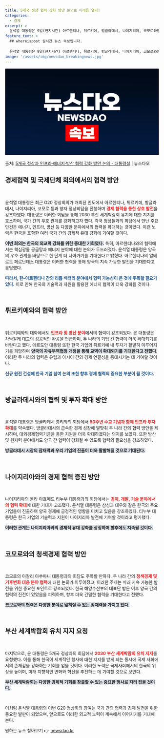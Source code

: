 ```yaml
---
title: 5개국 정상 협력 강화 방안 논의로 미래를 열다!
categories:
  - 경제
excerpt: >
  윤석열 대통령은 9일(현지시간) 아르헨티나, 튀르키예, 방글라데시, 나이지리아, 코모로와양자 정상회담을 통해…
feature_text: >
  ## whereispost 실시간 뉴스 속보입니다.

  윤석열 대통령은 9일(현지시간) 아르헨티나, 튀르키예, 방글라데시, 나이지리아, 코모로와양자 정상회담을 통해…
image: '/assets/img/newsdao_breakingnews.jpg'
---
```


![뉴스다오 속보](/assets/img/newsdao_breakingnews.jpg)

<p>출처: <a href="https://newsdao.kr/1882" rel="dofollow">5개국 정상과 인프라·에너지·방산 협력 강화 방안 논의 - 대통령실</a> | 뉴스다오</p>

<h2 data-ke-size="size26">경제협력 및 국제단체 회의에서의 협력 방안</h2>

<p data-ke-size="size16">&nbsp;</p>

윤석열 대통령은 최근 G20 정상회의가 개최된 인도에서 아르헨티나, 튀르키예, 방글라데시, 나이지리아, 코모로 등과 양자 정상회담을 진행하며 <b><span style="color: #ee2323;">경제 협력을 통한 상호 발전</span></b>을 강조하였다. 대통령은 이러한 회담을 통해 2030 부산 세계박람회 유치에 대한 지지를 호소하며, 국가 간의 우호 관계를 강화하고자 했다. 각국 정상들과의 회담에서 만난 주요 안건은 에너지, 인프라, 방산 등 다양한 분야에서의 협력을 확대하는 것이었다. 이런 노력은 한국을 포함한 여러 국가 간의 경제적 유대 강화에 기여할 것이다. 

<b><span style="background-color: #21538527;">이번 회의는 한국의 외교력 강화를 위한 중대한 기회였다.</span></b> 특히, 아르헨티나와의 협력에서는 핵심광물 공급망과 에너지 분야에 대한 논의가 두드러졌다. 윤석열 대통령은 양국의 우호 관계를 바탕으로 한 단계 더 나아가기를 기대한다고 밝혔다. 아르헨티나의 알베르토 페르난데스 대통령은 이러한 협력을 통해 양국의 지속 가능한 발전을 기대한다고 응답했다. 

<b><span style="color: #1a5490;">따라서, 한-아르헨티나 간의 리튬 배터리 분야에서 협력 가능성이 큰 것에 주목할 필요가 있다.</span></b> 이로 인해 한국의 기술력과 자원을 활용한 에너지 협력이 더욱 강화될 것이다. 

<p data-ke-size="size16">&nbsp;</p>

<h2 data-ke-size="size26">튀르키예와의 협력 방안</h2>

<p data-ke-size="size16">&nbsp;</p>

튀르키예와의 대화에서도 <b><span style="color: #ee2323;">인프라 및 방산 분야</span></b>에서의 협력이 강조되었다. 윤 대통령은 차낙칼레 대교의 성공적인 완공을 언급하며, 두 나라의 기업 간 협력이 더욱 확대되기를 바란다고 했다. 에르도안 대통령 또한 한국 기업의 튀르키예 내 투자가 활발히 이루어지기를 희망하며 <b><span style="background-color: #21538527;">양국의 자유무역협정 개정을 통해 교역이 확대되기를 기대한다고 전했다.</span></b> 이러한 두 나라의 협력은 유럽과 아시아 간의 경제 연결성을 증대시키는 데 기여할 것이다. 

<b><span style="color: #1a5490;">신규 원전 건설에 한국 기업 참여 논의 또한 향후 경제 협력의 중요한 부분이 될 것이다.</span></b>

<p data-ke-size="size16">&nbsp;</p>

<h2 data-ke-size="size26">방글라데시와의 협력 및 투자 확대 방안</h2>

<p data-ke-size="size16">&nbsp;</p>

윤석열 대통령은 방글라데시 총리와의 회담에서 <b><span style="color: #ee2323;">50주년 수교 기념과 함께 인프라 투자 확대</span></b>를 약속했다. 방글라데시의 급속한 경제 성장에 발맞춰 두 나라 간의 협력 방안을 제시하며, 대외경제협력기금을 통한 지원을 더욱 확대하겠다는 의지를 보였다. 또한 방산 및 원자력 분야에서도 양국 간 협력이 강화될 수 있도록 협력의 필요성을 강조하였다. 

<b><span style="background-color: #21538527;">방글라데시 시장의 잠재력과 우리 기업의 진출이 더욱 활발해질 것으로 기대된다.</span></b>

<p data-ke-size="size16">&nbsp;</p>

<h2 data-ke-size="size26">나이지리아와의 경제 협력 증진 방안</h2>

<p data-ke-size="size16">&nbsp;</p>

나이지리아의 볼라 아흐메드 티누부 대통령과의 회담에서는 <b><span style="color: #ee2323;">경제, 개발, 기술 분야에서의 협력 확대</span></b>에 대한 기대가 고조됐다. 윤석열 대통령은 삼성과 대우와 같은 한국의 주요 기업들이 진출하여 양국 경제에 긍정적인 영향을 미치고 있음을 강조하였다. 티누부 대통령은 한국 기업의 기술력과 지원이 나이지리아 발전에 기여할 것이라고 평가했다. 

<b><span style="background-color: #21538527;">이러한 관계는 나이지리아와의 경제적 유대 강화를 상징하며 향후에도 지속될 것이다.</span></b>

<p data-ke-size="size16">&nbsp;</p>

<h2 data-ke-size="size26">코모로와의 청색경제 협력 방안</h2>

<p data-ke-size="size16">&nbsp;</p>

코모로의 아잘리 아쑤마니 대통령과의 회담도 주목할 만하다. 두 나라 간의 <b><span style="color: #ee2323;">청색경제 및 기후변화 대응 분야 협력</span></b>에 대한 논의가 이루어졌고, 이러한 주제는 미래 지속 가능한 발전을 위한 중요한 포인트로 강조되었다. 한국 해양수산부의 대표단 방문 이후 양국 간의 협력의 진전이 있었음을 피력하며, 향후 더욱 긴밀한 협력을 기대한다고 전했다. 

<b><span style="background-color: #21538527;">코모로와의 협력은 다양한 분야로 넓혀질 수 있는 잠재력을 가지고 있다.</span></b>

<p data-ke-size="size16">&nbsp;</p>

<h2 data-ke-size="size26">부산 세계박람회 유치 지지 요청</h2>

<p data-ke-size="size16">&nbsp;</p>

마지막으로, 윤 대통령은 5개국 정상과의 회담에서 <b><span style="color: #ee2323;">2030 부산 세계박람회 유치 지지</span></b>를 요청했다. 이를 통해 한국이 세계적인 행사에 대한 지지를 받게 되는 동시에 국제 사회에서의 존재감을 강화하는 기회를 얻을 것이다. 이러한 노력은 국제사회에서의 한국의 위상을 높이며, 미래 지향적인 변화와 혁신을 추진하는 데 기여할 것으로 보인다. 

<b><span style="background-color: #21538527;">부산 세계박람회는 다양한 경제적 기회를 창출할 수 있는 중요한 행사로 자리 잡을 것이다.</span></b>

<p data-ke-size="size16">&nbsp;</p>

이처럼 윤석열 대통령의 이번 G20 정상회의 참여는 국가 간의 협력과 경제 발전을 위한 중요한 발판이 되었으며, 앞으로도 이러한 외교적 노력이 계속해서 이어지기를 기대해 본다. 

원하는 뉴스 찾아보기 👉 <a href="https://newsdao.kr" rel="dofollow">newsdao.kr</a>


